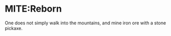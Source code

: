 # MITE:Reborn
 One does not simply walk into the mountains, and mine iron ore with a stone pickaxe.
